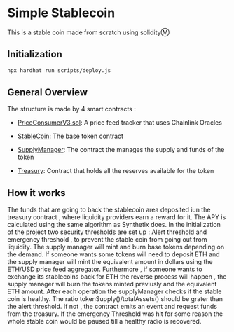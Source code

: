 # Simple Stablecoin

This is a stable coin made from scratch using solidityⓂ️

## Initialization

```bash
npx hardhat run scripts/deploy.js

```
## General Overview
The structure is made by 4 smart contracts : 

- [PriceConsumerV3.sol](https://github.com/XabierOterino/Simple-Stablecoin/blob/main/contracts/PriceConsumerV3.sol): A price feed tracker that uses Chainlink Oracles

- [StableCoin](https://github.com/XabierOterino/Simple-Stablecoin/blob/main/contracts/StableCoin.sol): The base token contract

- [SupplyManager](https://github.com/XabierOterino/Simple-Stablecoin/blob/main/contracts/SupplyManager.sol): The contract the manages the supply and funds of the token

- [Treasury](https://github.com/XabierOterino/Simple-Stablecoin/blob/main/contracts/Treasury.sol): Contract that holds all the reserves available for the token 

## How it works

The funds that are going to back the stablecoin area deposited iun the treasury contract , where liquidity providers earn a reward for it. The APY is calculated using the same algorithm as Synthetix does. In the initialization of the project two security  thresholds are set up : Alert threshold and emergency threshold , to prevent the stable coin from going out from liquidity. The supply manager will mint and burn base tokens depending on the demand.
If someone wants some tokens will need to deposit ETH and the supply manager will mint the equivalent amount in dollars using the ETH/USD price feed aggregator. Furthermore , if someone wants to exchange its stablecoins back for ETH the reverse process will happen , the supply manager will  burn the tokens minted previusly and the equivalent ETH amount. After each operation the supplyManager checks if the stable coin is healthy.
The ratio tokenSupply()/totalAssets() should be grater than the alert threshold. If not , the contract emits an event
and request funds from the treasury. If the emergency Threshold was hit for some reason the whole stable coin would be paused till a healthy radio is recovered.

    
